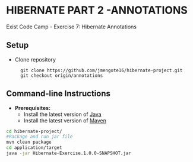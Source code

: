 HIBERNATE PART 2 -ANNOTATIONS
===

Exist Code Camp - Exercise 7: Hibernate Annotations

Setup
---
* Clone repository
	
		git clone https://github.com/jmengote16/hibernate-project.git
		git checkout origin/annotations
	
Command-line Instructions
---
* **Prerequisites:**
	* Install the latest version of [Java](https://java.com)
	* Install the latest version of [Maven](https://maven.apache.org/download.html)
```bash
cd hibernate-project/
#Package and run jar file
mvn clean package
cd application/target
java -jar Hibernate-Exercise.1.0.0-SNAPSHOT.jar

